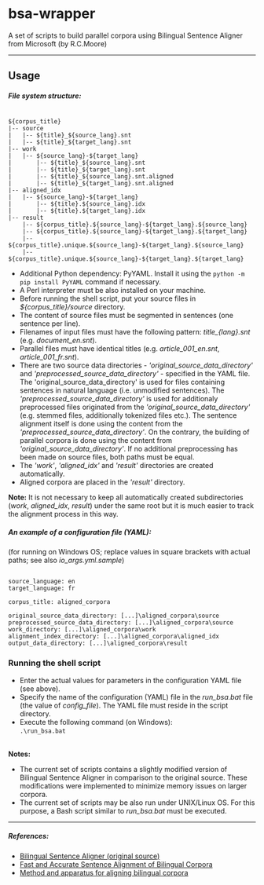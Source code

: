 # bsa-wrapper
A set of scripts to build parallel corpora using Bilingual Sentence Aligner from Microsoft (by R.C.Moore)
<hr>

## Usage
##### File system structure:
<pre><code>
${corpus_title}
|-- source
|   |-- ${title}_${source_lang}.snt
|   |-- ${title}_${target_lang}.snt
|-- work
|   |-- ${source_lang}-${target_lang}
|       |-- ${title}_${source_lang}.snt
|       |-- ${title}_${target_lang}.snt
|       |-- ${title}_${source_lang}.snt.aligned
|       |-- ${title}_${target_lang}.snt.aligned
|-- aligned_idx
|   |-- ${source_lang}-${target_lang}
|       |-- ${title}.${source_lang}.idx
|       |-- ${title}.${target_lang}.idx
|-- result
    |-- ${corpus_title}.${source_lang}-${target_lang}.${source_lang}
    |-- ${corpus_title}.${source_lang}-${target_lang}.${target_lang}
    |-- ${corpus_title}.unique.${source_lang}-${target_lang}.${source_lang}
    |-- ${corpus_title}.unique.${source_lang}-${target_lang}.${target_lang}
</code></pre>

* Additional Python dependency: PyYAML. Install it using the `python -m pip install PyYAML` command if necessary.
* A Perl interpreter must be also installed on your machine.
* Before running the shell script, put your source files in _${corpus\_title}/source_ directory.
* The content of source files must be segmented in sentences (one sentence per line).
* Filenames of input files must have the following pattern: _${title}\_${lang}.snt_ (e.g. _document\_en.snt_).
* Parallel files must have identical titles (e.g. _article\_001\_en.snt_, _article\_001\_fr.snt_).
* There are two source data directories - _'original_source_data_directory'_ and _'preprocessed_source_data_directory'_ - specified in the YAML file.
The 'original_source_data_directory' is used for files containing sentences in natural language (i.e. unmodified sentences).
The _'preprocessed_source_data_directory'_ is used for additionaly preprocessed files originated from the _'original_source_data_directory'_ (e.g. stemmed files, additionally tokenized files etc.).
The sentence alignment itself is done using the content from the _'preprocessed_source_data_directory'_.
On the contrary, the building of parallel corpora is done using the content from _'original_source_data_directory'_.
If no additional preprocessing has been made on source files, both paths must be equal.
* The _'work'_, _'aligned_idx'_ and _'result'_ directories are created automatically.
* Aligned corpora are placed in the _'result'_ directory.<br>

__Note:__ It is not necessary to keep all automatically created subdirectories (_work_, _aligned_idx_, _result_) under the same root but it is much easier to track the alignment process in this way.

##### An example of a configuration file (YAML):
(for running on Windows OS; replace values in square brackets with actual paths; see also _io\_args.yml.sample_)
<pre><code>
source_language: en
target_language: fr

corpus_title: aligned_corpora

original_source_data_directory: [...]\aligned_corpora\source
preprocessed_source_data_directory: [...]\aligned_corpora\source
work_directory: [...]\aligned_corpora\work
alignment_index_directory: [...]\aligned_corpora\aligned_idx
output_data_directory: [...]\aligned_corpora\result
</code></pre>

### Running the shell script
* Enter the actual values for parameters in the configuration YAML file (see above).
* Specify the name of the configuration (YAML) file in the _run\_bsa.bat_ file (the value of _config_file_). The YAML file must reside in the script directory.
* Execute the following command (on Windows):<br>
`.\run_bsa.bat`
<br><br>

__Notes:__
* The current set of scripts contains a slightly modified version of Bilingual Sentence Aligner in comparison to the original source. These modifications were implemented to minimize memory issues on larger corpora.
* The current set of scripts may be also run under UNIX/Linux OS.
For this purpose, a Bash script similar to _run\_bsa.bat_ must be executed.
<hr>

##### References:
* [Bilingual Sentence Aligner (original source)](https://www.microsoft.com/en-us/download/details.aspx?id=52608&from=https%3A%2F%2Fresearch.microsoft.com%2Fen-us%2Fdownloads%2Faafd5dcf-4dcc-49b2-8a22-f7055113e656%2F)
* [Fast and Accurate Sentence Alignment of Bilingual Corpora](https://www.microsoft.com/en-us/research/publication/fast-and-accurate-sentence-alignment-of-bilingual-corpora/)
* [Method and apparatus for aligning bilingual corpora](https://patents.google.com/patent/US7349839)
